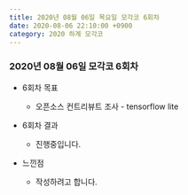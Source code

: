 ```yaml
---
title: 2020년 08월 06일 목요일 모각코 6회차
date: 2020-08-06 22:10:00 +0900
category: 2020 하계 모각코
---
```


### 2020년 08월 06일 모각코 6회차   

* 6회차 목표  
	* 오픈소스 컨트리뷰트 조사 - tensorflow lite       

* 6회차 결과   
	* 진행중입니다.   

* 느낀점   
	* 작성하려고 합니다.   
